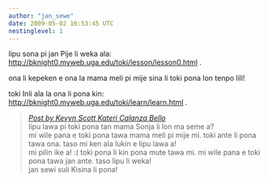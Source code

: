 ```yaml
---
author: "jan_sewe"
date: 2009-05-02 16:53:45 UTC
nestinglevel: 1
---
```

lipu sona pi jan Pije li weka ala:  
http://bknight0.myweb.uga.edu/toki/lesson/lesson0.html .  
  
ona li kepeken e ona la mama meli pi mije sina li toki pona lon tenpo lili!  
  
toki Inli ala la ona li pona kin:  
http://bknight0.myweb.uga.edu/toki/learn/learn.html .  

> [_Post by Kevyn Scott Kateri Calanza Bello_](/tKUSEUNc/lipu-lawa-pi-toki-pona-li-weka-a#post1)  
> lipu lawa pi toki pona tan mama Sonja li lon ma seme a?  
> mi wile pana e toki pona tawa mama meli pi mije mi. toki ante li pona tawa ona. taso mi ken ala lukin e lipu lawa a!  
> mi pilin ike a! :( toki pona li kin pona mute tawa mi. mi wile pana e toki pona tawa jan ante. taso lipu li weka!  
> jan sewi suli Kisina li pona!  
>